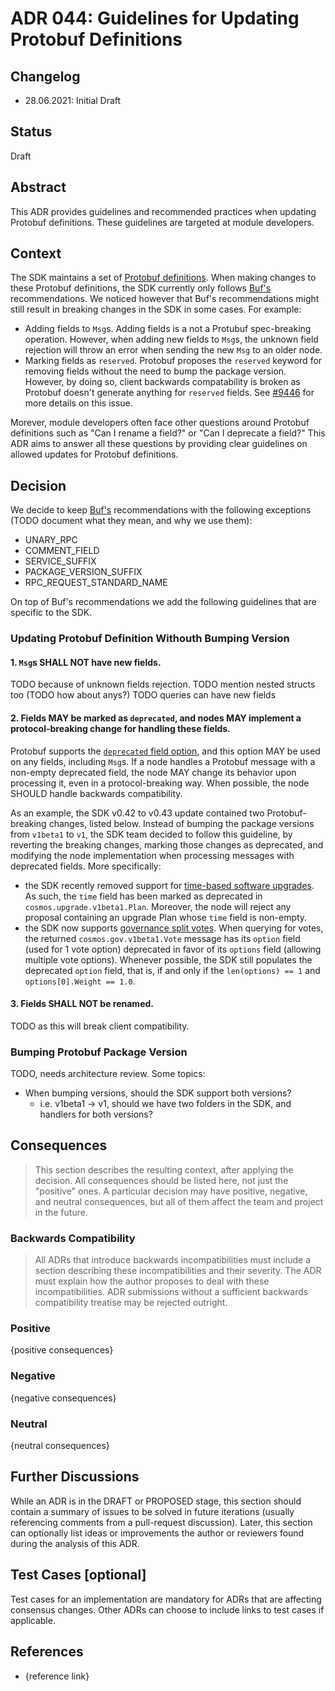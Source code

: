 # ADR 044: Guidelines for Updating Protobuf Definitions

## Changelog

- 28.06.2021: Initial Draft

## Status

Draft

## Abstract

This ADR provides guidelines and recommended practices when updating Protobuf definitions. These guidelines are targeted at module developers.

## Context

The SDK maintains a set of [Protobuf definitions](https://github.com/cosmos/cosmos-sdk/tree/master/proto/cosmos). When making changes to these Protobuf definitions, the SDK currently only follows [Buf's](https://docs.buf.build/) recommendations. We noticed however that Buf's recommendations might still result in breaking changes in the SDK in some cases. For example:

- Adding fields to `Msg`s. Adding fields is a not a Protubuf spec-breaking operation. However, when adding new fields to `Msg`s, the unknown field rejection will throw an error when sending the new `Msg` to an older node.
- Marking fields as `reserved`. Protobuf proposes the `reserved` keyword for removing fields without the need to bump the package version. However, by doing so, client backwards compatability is broken as Protobuf doesn't generate anything for `reserved` fields. See [#9446](https://github.com/cosmos/cosmos-sdk/issues/9446) for more details on this issue.

Morever, module developers often face other questions around Protobuf definitions such as "Can I rename a field?" or "Can I deprecate a field?" This ADR aims to answer all these questions by providing clear guidelines on allowed updates for Protobuf definitions.

## Decision

We decide to keep [Buf's](https://docs.buf.build/) recommendations with the following exceptions (TODO document what they mean, and why we use them):

- UNARY_RPC
- COMMENT_FIELD
- SERVICE_SUFFIX
- PACKAGE_VERSION_SUFFIX
- RPC_REQUEST_STANDARD_NAME

On top of Buf's recommendations we add the following guidelines that are specific to the SDK.

### Updating Protobuf Definition Withouth Bumping Version

#### 1. `Msg`s SHALL NOT have new fields.

TODO because of unknown fields rejection.
TODO mention nested structs too (TODO how about anys?)
TODO queries can have new fields

#### 2. Fields MAY be marked as `deprecated`, and nodes MAY implement a protocol-breaking change for handling these fields.

Protobuf supports the [`deprecated` field option](https://developers.google.com/protocol-buffers/docs/proto#options), and this option MAY be used on any fields, including `Msg`s. If a node handles a Protobuf message with a non-empty deprecated field, the node MAY change its behavior upon processing it, even in a protocol-breaking way. When possible, the node SHOULD handle backwards compatibility.

As an example, the SDK v0.42 to v0.43 update contained two Protobuf-breaking changes, listed below. Instead of bumping the package versions from `v1beta1` to `v1`, the SDK team decided to follow this guideline, by reverting the breaking changes, marking those changes as deprecated, and modifying the node implementation when processing messages with deprecated fields. More specifically:

- the SDK recently removed support for [time-based software upgrades](https://github.com/cosmos/cosmos-sdk/pull/8849). As such, the `time` field has been marked as deprecated in `cosmos.upgrade.v1beta1.Plan`. Moreover, the node will reject any proposal containing an upgrade Plan whose `time` field is non-empty.
- the SDK now supports [governance split votes](./adr-037-gov-split-vote.md). When querying for votes, the returned `cosmos.gov.v1beta1.Vote` message has its `option` field (used for 1 vote option) deprecated in favor of its `options` field (allowing multiple vote options). Whenever possible, the SDK still populates the deprecated `option` field, that is, if and only if the `len(options) == 1` and `options[0].Weight == 1.0`.

#### 3. Fields SHALL NOT be renamed.

TODO as this will break client compatibility.

### Bumping Protobuf Package Version

TODO, needs architecture review. Some topics:

- When bumping versions, should the SDK support both versions?
  - i.e. v1beta1 -> v1, should we have two folders in the SDK, and handlers for both versions?

## Consequences

> This section describes the resulting context, after applying the decision. All consequences should be listed here, not just the "positive" ones. A particular decision may have positive, negative, and neutral consequences, but all of them affect the team and project in the future.

### Backwards Compatibility

> All ADRs that introduce backwards incompatibilities must include a section describing these incompatibilities and their severity. The ADR must explain how the author proposes to deal with these incompatibilities. ADR submissions without a sufficient backwards compatibility treatise may be rejected outright.

### Positive

{positive consequences}

### Negative

{negative consequences}

### Neutral

{neutral consequences}

## Further Discussions

While an ADR is in the DRAFT or PROPOSED stage, this section should contain a summary of issues to be solved in future iterations (usually referencing comments from a pull-request discussion).
Later, this section can optionally list ideas or improvements the author or reviewers found during the analysis of this ADR.

## Test Cases [optional]

Test cases for an implementation are mandatory for ADRs that are affecting consensus changes. Other ADRs can choose to include links to test cases if applicable.

## References

- {reference link}
